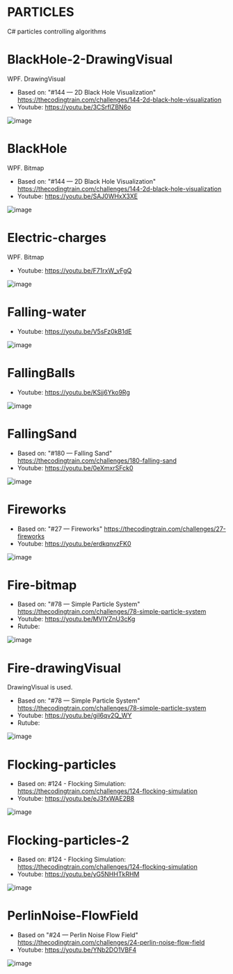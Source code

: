 # PARTICLES
 C# particles controlling algorithms

# BlackHole-2-DrawingVisual

WPF. DrawingVisual

- Based on: "#144 — 2D Black Hole Visualization" https://thecodingtrain.com/challenges/144-2d-black-hole-visualization
- Youtube: https://youtu.be/3CSrflZBN6o

![image](https://github.com/user-attachments/assets/0ccd2062-ec3e-476d-b0ca-8a58b1a940aa)


 # BlackHole

WPF. Bitmap

- Based on: "#144 — 2D Black Hole Visualization" https://thecodingtrain.com/challenges/144-2d-black-hole-visualization
- Youtube: https://youtu.be/SAJ0WHxX3XE

 ![image](https://github.com/user-attachments/assets/5cddb829-04b2-4b8d-97e4-18ac6ca9862f)


# Electric-charges

WPF. Bitmap

- Youtube: https://youtu.be/F71rxW_vFgQ

![image](https://github.com/user-attachments/assets/879098bb-3858-4b17-800d-a892a19cb9a7)


# Falling-water

- Youtube: https://youtu.be/V5sFz0kB1dE

![image](https://github.com/user-attachments/assets/918011d8-917e-44fc-b1c2-8d179c148e53)


# FallingBalls

- Youtube: https://youtu.be/KSjj6Yko9Rg

![image](https://github.com/user-attachments/assets/ef20934d-6a45-4b2d-80b6-421d6a2566f6)


 # FallingSand

- Based on: "#180 — Falling Sand" https://thecodingtrain.com/challenges/180-falling-sand
- Youtube: https://youtu.be/0eXmxrSFck0

![image](https://github.com/tltrus/PARTICLES/assets/77125487/6c0a0f0e-4ef4-4ead-b88a-cfe02a2d3407)


 # Fireworks

- Based on: "#27 — Fireworks" https://thecodingtrain.com/challenges/27-fireworks
- Youtube: https://youtu.be/erdkqnvzFK0

![image](https://github.com/user-attachments/assets/17b42245-4b82-4569-81e4-baaddafcc998)


# Fire-bitmap

- Based on: "#78 — Simple Particle System" https://thecodingtrain.com/challenges/78-simple-particle-system
- Youtube: https://youtu.be/MVIYZnU3cKg
- Rutube: 
  
![image](https://github.com/user-attachments/assets/14b3498e-390e-444f-b94a-a81e90c1697c)


# Fire-drawingVisual

DrawingVisual is used.
- Based on: "#78 — Simple Particle System" https://thecodingtrain.com/challenges/78-simple-particle-system
- Youtube: https://youtu.be/giI6qv2Q_WY
- Rutube: 

![image](https://github.com/user-attachments/assets/39d84957-76d4-4d58-9ae1-3b2855c21161)


# Flocking-particles

- Based on: #124 - Flocking Simulation: https://thecodingtrain.com/challenges/124-flocking-simulation
- Youtube: https://youtu.be/eJ3fxWAE2B8

![image](https://github.com/tltrus/PARTICLES/assets/77125487/cbdccc35-def0-447f-8ebc-05c2b0ead8ff)


# Flocking-particles-2

- Based on: #124 - Flocking Simulation: https://thecodingtrain.com/challenges/124-flocking-simulation
- Youtube: https://youtu.be/yG5NHHTkRHM

![image](https://github.com/user-attachments/assets/5c8582ba-8596-479f-9206-5dbb200ab89f)


# PerlinNoise-FlowField

- Based on "#24 — Perlin Noise Flow Field" https://thecodingtrain.com/challenges/24-perlin-noise-flow-field
- Youtube: https://youtu.be/YNb2DO1VBF4

![image](https://github.com/tltrus/PARTICLES/assets/77125487/b6127539-01bf-4da3-9402-7f5ba9043b2f)
